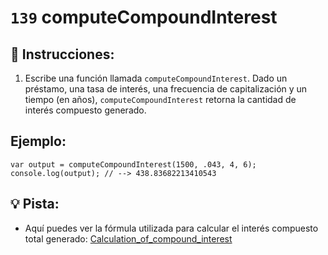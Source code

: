 # `139` computeCompoundInterest

## 📝 Instrucciones:

1. Escribe una función llamada `computeCompoundInterest`. Dado un préstamo, una tasa de interés, una frecuencia de capitalización y un tiempo (en años), `computeCompoundInterest` retorna la cantidad de interés compuesto generado.

## Ejemplo:

```Js
var output = computeCompoundInterest(1500, .043, 4, 6);
console.log(output); // --> 438.83682213410543
```

## 💡 Pista:

- Aquí puedes ver la fórmula utilizada para calcular el interés compuesto total generado: [Calculation_of_compound_interest](https://en.wikipedia.org/wiki/Compound_interest#Calculation_of_compound_interest)
